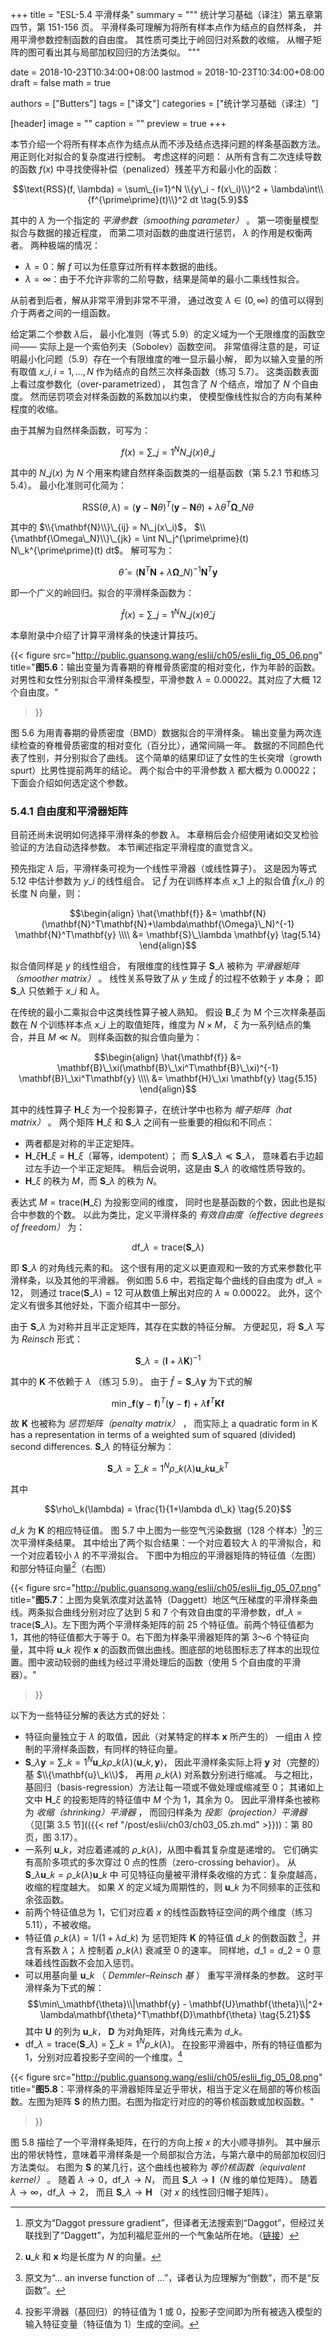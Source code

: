 +++
title = "ESL-5.4 平滑样条"
summary = """
统计学习基础（译注）第五章第四节，第 151-156 页。
平滑样条可理解为将所有样本点作为结点的自然样条，
并用平滑参数控制函数的自由度。
其性质可类比于岭回归对系数的收缩，
从帽子矩阵的图可看出其与局部加权回归的方法类似。
"""

date = 2018-10-23T10:34:00+08:00
lastmod = 2018-10-23T10:34:00+08:00
draft = false
math = true

authors = ["Butters"]
tags = ["译文"]
categories = ["统计学习基础（译注）"]

[header]
image = ""
caption = ""
preview = true
+++

本节介绍一个将所有样本点作为结点从而不涉及结点选择问题的样条基函数方法。
用正则化对拟合的复杂度进行控制。
考虑这样的问题：
从所有含有二次连续导数的函数 $f(x)$ 中寻找使得补偿（penalized）残差平方和最小化的函数：

$$\text{RSS}(f, \lambda) =
  \sum\_{i=1}^N \\{y\_i - f(x\_i)\\}^2 + \lambda\int\\{f^{\prime\prime}(t)\\}^2 dt
\tag{5.9}$$

其中的 $\lambda$ 为一个指定的 *平滑参数（smoothing parameter）* 。
第一项衡量模型拟合与数据的接近程度，
而第二项对函数的曲度进行惩罚，
$\lambda$ 的作用是权衡两者。
两种极端的情况：

* $\lambda = 0$：解 $f$ 可以为任意穿过所有样本数据的曲线。
* $\lambda = \infty$：由于不允许非零的二阶导数，结果是简单的最小二乘线性拟合。

从前者到后者，解从非常平滑到非常不平滑，
通过改变 $\lambda \in (0, \infty)$ 的值可以得到介于两者之间的一组函数。

给定第二个参数 $\lambda$后，
最小化准则（等式 5.9）的定义域为一个无限维度的函数空间——
实际上是一个索伯列夫（Sobolev）函数空间。
非常值得注意的是，可证明最小化问题（5.9）存在一个有限维度的唯一显示最小解，
即为以输入变量的所有取值 $x\_i, i=1,\dots,N$ 作为结点的自然三次样条函数（练习 5.7）。
这类函数表面上看过度参数化（over-parametrized），
其包含了 $N$ 个结点，增加了 $N$ 个自由度。
然而惩罚项会对样条函数的系数加以约束，
使模型像线性拟合的方向有某种程度的收缩。

由于其解为自然样条函数，可写为：

$$f(x) = \sum\_{j=1}^N N\_j(x)\theta\_j \tag{5.10}$$

其中的 $N\_j(x)$ 为 $N$ 个用来构建自然样条函数类的一组基函数（第 5.2.1 节和练习 5.4）。
最小化准则可化简为：

$$\text{RSS}(\theta, \lambda) =
  (\mathbf{y} - \mathbf{N}\theta)^T(\mathbf{y} - \mathbf{N}\theta) +
  \lambda \theta^T\mathbf{\Omega}\_N\theta
\tag{5.11}$$

其中的 $\\{\mathbf{N}\\}\_{ij} = N\_j(x\_i)$，
$\\{\mathbf{\Omega\_N}\\}\_{jk} = \int N\_j^{\prime\prime}(t) N\_k^{\prime\prime}(t) dt$。
解可写为：

$$\hat{\theta} =
  (\mathbf{N}^T\mathbf{N} + \lambda \mathbf{\Omega}\_N)^{-1}
  \mathbf{N}^T \mathbf{y}
\tag{5.12}$$

即一个广义的岭回归。拟合的平滑样条函数为：

$$\hat{f}(x) = \sum\_{j=1}^N N\_j(x) \hat{\theta}\_j \tag{5.13}$$

本章附录中介绍了计算平滑样条的快速计算技巧。

{{< figure src="http://public.guansong.wang/eslii/ch05/eslii_fig_05_06.png"
  title="**图5.6**：输出变量为青春期的脊椎骨质密度的相对变化，作为年龄的函数。对男性和女性分别拟合平滑样条模型，平滑参数 $\lambda = 0.00022$。其对应了大概 12 个自由度。"
>}}

图 5.6 为用青春期的骨质密度（BMD）数据拟合的平滑样条。
输出变量为两次连续检查的脊椎骨质密度的相对变化（百分比），通常间隔一年。
数据的不同颜色代表了性别，并分别拟合了曲线。
这个简单的结果印证了女性的生长突增（growth spurt）比男性提前两年的结论。
两个拟合中的平滑参数 $\lambda$ 都大概为 0.00022；
下面会介绍如何选定这个参数。

### 5.4.1 自由度和平滑器矩阵

目前还尚未说明如何选择平滑样条的参数 $\lambda$。
本章稍后会介绍使用诸如交叉检验验证的方法自动选择参数。
本节阐述指定平滑程度的直觉含义。

预先指定 $\lambda$ 后，平滑样条可视为一个线性平滑器（或线性算子）。
这是因为等式 5.12 中估计参数为 $y\_i$ 的线性组合。
记 $\hat{f}$ 为在训练样本点 $x\_1$ 上的拟合值 $\hat{f}(x\_i)$ 的长度 N 向量，则：

$$\begin{align}
\hat{\mathbf{f}} &= \mathbf{N}(\mathbf{N}^T\mathbf{N}+\lambda\mathbf{\Omega}\_N)^{-1}
  \mathbf{N}^T\mathbf{y} \\\\ &=
  \mathbf{S}\_\lambda \mathbf{y} \tag{5.14}
\end{align}$$

拟合值同样是 $y$ 的线性组合，
有限维度的线性算子 $\mathbf{S}\_\lambda$ 被称为
*平滑器矩阵（smoother matrix）* 。
线性关系导致了从 $y$ 生成 $\hat{f}$ 的过程不依赖于 $y$ 本身；
即 $\mathbf{S}\_\lambda$ 只依赖于 $x\_i$ 和 $\lambda$。

在传统的最小二乘拟合中这类线性算子被人熟知。
假设 $\mathbf{B}\_\xi$ 为 M 个三次样条基函数在 $N$ 个训练样本点 $x\_i$ 上的取值矩阵，维度为 $N \times M$，
$\xi$ 为一系列结点的集合，并且 $M \ll N$。
则样条函数的拟合值向量为：

$$\begin{align}
\hat{\mathbf{f}} &= \mathbf{B}\_\xi(\mathbf{B}\_\xi^T\mathbf{B}\_\xi)^{-1}
  \mathbf{B}\_\xi^T\mathbf{y} \\\\ &=
  \mathbf{H}\_\xi \mathbf{y} \tag{5.15}
\end{align}$$

其中的线性算子 $\mathbf{H}\_\xi$ 为一个投影算子，在统计学中也称为
*帽子矩阵（hat matrix）* 。
两个矩阵 $\mathbf{H}\_\xi$ 和 $\mathbf{S}\_\lambda$ 之间有一些重要的相似和不同点：

* 两者都是对称的半正定矩阵。
* $\mathbf{H}\_\xi\mathbf{H}\_\xi=\mathbf{H}\_\xi$（幂等，idempotent）；
  而 $\mathbf{S}\_\lambda\mathbf{S}\_\lambda\preceq\mathbf{S}\_\lambda$， 
  意味着右手边超过左手边一个半正定矩阵。
  稍后会说明，这是由 $\mathbf{S}\_\lambda$ 的收缩性质导致的。
* $\mathbf{H}\_\xi$ 的秩为 $M$，而 $\mathbf{S}\_\lambda$ 的秩为 $N$。

表达式 $M = \text{trace}(\mathbf{H}\_\xi)$ 为投影空间的维度，
同时也是基函数的个数，因此也是拟合中参数的个数。
以此为类比，定义平滑样条的 *有效自由度（effective degrees of freedom）* 为：

$$\text{df}\_\lambda = \text{trace}(\mathbf{S}\_\lambda) \tag{5.16}$$

即 $\mathbf{S}\_\lambda$ 的对角线元素的和。
这个很有用的定义以更直观和一致的方式来参数化平滑样条，以及其他的平滑器。
例如图 5.6 中，若指定每个曲线的自由度为 $\text{df}\_\lambda = 12$，
则通过 $\text{trace}(\mathbf{S}\_\lambda) = 12$ 可从数值上解出对应的 $\lambda \approx 0.00022$。
此外，这个定义有很多其他好处，下面介绍其中一部分。

由于 $\mathbf{S}\_\lambda$ 为对称并且半正定矩阵，其存在实数的特征分解。
方便起见，将 $\mathbf{S}\_\lambda$ 写为 *Reinsch* 形式：

$$\mathbf{S}\_\lambda = (\mathbf{I} + \lambda\mathbf{K})^{-1} \tag{5.17}$$

其中的 $\mathbf{K}$ 不依赖于 $\lambda$ （练习 5.9）。
由于 $\hat{f} = \mathbf{S}\_\lambda \mathbf{y}$ 为下式的解

$$\min\_{\mathbf{f}}
(\mathbf{y} - \mathbf{f})^T(\mathbf{y} - \mathbf{f}) +
\lambda\mathbf{f}^T\mathbf{K}\mathbf{f}
\tag{5.18}$$

故 $\mathbf{K}$ 也被称为 *惩罚矩阵（penalty matrix）* ，
而实际上
a quadratic form in K has a representation in terms of
a weighted sum of squared (divided) second differences.
$\mathbf{S}\_\lambda$ 的特征分解为：

$$ \mathbf{S}\_\lambda =
  \sum\_{k=1}^N \rho\_k(\lambda)\mathbf{u}\_k\mathbf{u}\_k^T
\tag{5.19}$$

其中

$$\rho\_k(\lambda) = \frac{1}{1+\lambda d\_k} \tag{5.20}$$

$d\_k$ 为 $\mathbf{K}$ 的相应特征值。
图 5.7 中上图为一些空气污染数据（128 个样本）[^1]的三次平滑样条结果。
其中给出了两个拟合结果：一个对应着较大 $\lambda$ 的平滑拟合，和一个对应着较小 $\lambda$ 的不平滑拟合。
下图中为相应的平滑器矩阵的特征值（左图）和部分特征向量[^2]（右图）

{{< figure src="http://public.guansong.wang/eslii/ch05/eslii_fig_05_07.png"
  title="**图5.7**：上图为臭氧浓度对达盖特（Daggett）地区气压梯度的平滑样条曲线。两条拟合曲线分别对应了达到 5 和 7 个有效自由度的平滑参数，$\text{df}\_\lambda = \text{trace}(\mathbf{S}\_\lambda)$。左下图为两个平滑样条矩阵的前 25 个特征值。前两个特征值都为 1，其他的特征值都大于等于 0。右下图为样条平滑器矩阵的第 3～6 个特征向量，其中将 $\mathbf{u}\_k$ 视作 $\mathbf{x}$ 的函数而做出曲线。图底部的地毯图标志了样本的出现位置。图中波动较弱的曲线为经过平滑处理后的函数（使用 5 个自由度的平滑器）。"
>}}

以下为一些特征分解的表达方式的好处：

* 特征向量独立于 $\lambda$ 的取值，因此（对某特定的样本 $\mathbf{x}$ 所产生的）
  一组由 $\lambda$ 控制的平滑样条函数，有同样的特征向量。
* $\mathbf{S}\_\lambda \mathbf{y} =
  \sum\_{k=1}^N \mathbf{u}\_k \rho\_k(\lambda)
  \langle \mathbf{u}\_k, \mathbf{y} \rangle$，
  因此平滑样条实际上将 $\mathbf{y}$ 对（完整的）基 $\\{\mathbf{u}\_k\\}$，
  再用 $\rho\_k(\lambda)$ 对系数分别进行缩减。
  与之相比，基回归（basis-regression）方法让每一项或不做处理或缩减至 0；
  其诸如上文中 $\mathbf{H}\_\xi$ 的投影矩阵的特征值中 $M$ 个为 1，其余为 0。
  因此平滑样条也被称为 *收缩（shrinking）平滑器* ，
  而回归样条为 *投影（projection）平滑器*
  （见[第 3.5 节](({{< ref "/post/eslii/ch03/ch03_05.zh.md" >}}))：第 80 页，图 3.17）。
* 一系列 $\mathbf{u}\_k$，对应着递减的 $\rho\_k(\lambda)$，从图中看其复杂度是递增的。
  它们确实有高阶多项式的多次穿过 0 点的性质（zero-crossing behavior）。
  从 $\mathbf{S}\_\lambda \mathbf{u}\_k = \rho\_k(\lambda)\mathbf{u}\_k$ 中
  可见特征向量被平滑样条收缩的方式：复杂度越高，收缩的程度越大。
  如果 $X$ 的定义域为周期性的，则 $\mathbf{u}\_k$ 为不同频率的正弦和余弦函数。
* 前两个特征值总为 1，它们对应着 $x$ 的线性函数特征空间的两个维度（练习 5.11），不被收缩。
* 特征值 $\rho\_k(\lambda) = 1 / (1 + \lambda d\_k)$ 为
  惩罚矩阵 $\mathbf{K}$ 的特征值 $d\_k$ 的倒数函数 [^3]，并含有系数 $\lambda$；
  $\lambda$ 控制着 $\rho\_k(\lambda)$ 衰减至 0 的速率。
  同样地，$d\_1=d\_2=0$ 意味着线性函数不会加入惩罚。
* 可以用基向量 $\mathbf{u}\_k$ （ *Demmler–Reinsch 基* ） 重写平滑样条的参数。
  这时平滑样条为下式的解：
  $$\min\_\mathbf{\theta}\\|\mathbf{y} - \mathbf{U}\mathbf{\theta}\\|^2+
    \lambda\mathbf{\theta}^T\mathbf{D}\mathbf{\theta}
    \tag{5.21}$$
  其中 $\mathbf{U}$ 的列为 $\mathbf{u}\_k$，
  $\mathbf{D}$ 为对角矩阵，对角线元素为 $d\_k$。
* $\text{df}\_\lambda = \text{trace}(\mathbf{S}\_\lambda) =
  \sum\_{k=1}^N \rho\_k(\lambda)$。
  在投影平滑器中，所有的特征值都为 1，分别对应着投影子空间的一个维度。[^4]

{{< figure src="http://public.guansong.wang/eslii/ch05/eslii_fig_05_08.png"
  title="**图5.8**：平滑样条的平滑器矩阵呈近乎带状，相当于定义在局部的等价核函数。左图为矩阵 $\mathbf{S}$ 的热力图。右图为指定行对应的的等价核函数或加权函数。"
>}}

图 5.8 描绘了一个平滑样条矩阵，在行的方向上按 $x$ 的大小顺寻排列。
其中展示出的带状特性，意味着平滑样条是一个局部拟合方法，与第六章中的局部加权回归方法类似。
右图为 $\mathbf{S}$ 的某几行，这个曲线也被称为 *等价核函数（equivalent kernel）* 。
随着 $\lambda \rightarrow 0$，$\text{df}\_\lambda \rightarrow N$，
而且 $\mathbf{S}\_\lambda \rightarrow \mathbf{I}$（$N$ 维的单位矩阵）。
随着 $\lambda \rightarrow \infty$，$\text{df}\_\lambda \rightarrow 2$，
而且 $\mathbf{S}\_\lambda \rightarrow \mathbf{H}$ （对 $x$ 的线性回归帽子矩阵）。



[^1]: 原文为“Daggot pressure gradient”，但译者无法搜索到“Daggot”，但经过关联找到了“Daggett”，为加利福尼亚州的一个气象站所在地。（[链接](http://www.stat.ucla.edu/~rgould/x401f01/o3story.html)）
[^2]: $\mathbf{u}\_k$ 和 $\mathbf{x}$ 均是长度为 $N$ 的向量。
[^3]: 原文为“... an inverse function of ...”，译者认为应理解为“倒数”，而不是“反函数”。
[^4]: 投影平滑器（基回归）的特征值为 1 或 0，投影子空间即为所有被选入模型的输入特征变量（特征值为 1）生成的空间。